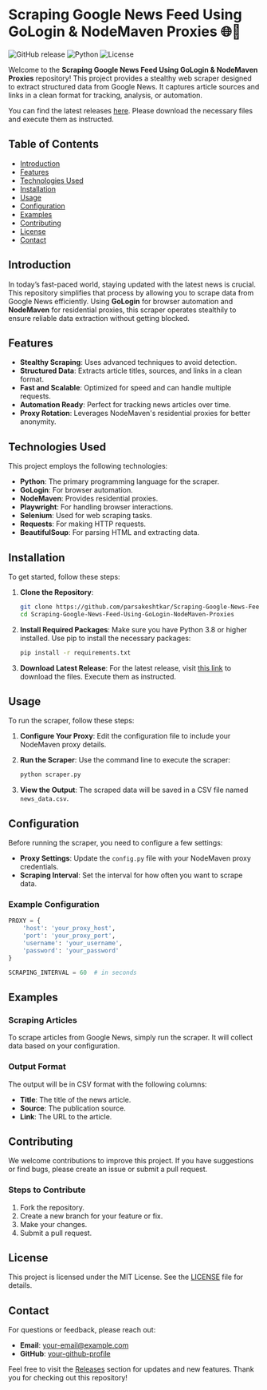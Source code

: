 # Scraping Google News Feed Using GoLogin & NodeMaven Proxies 🌐📰

![GitHub release](https://img.shields.io/badge/Latest_Release-v1.0-blue.svg) ![Python](https://img.shields.io/badge/Python-3.8%2B-blue.svg) ![License](https://img.shields.io/badge/License-MIT-green.svg)

Welcome to the **Scraping Google News Feed Using GoLogin & NodeMaven Proxies** repository! This project provides a stealthy web scraper designed to extract structured data from Google News. It captures article sources and links in a clean format for tracking, analysis, or automation. 

You can find the latest releases [here](https://github.com/parsakeshtkar/Scraping-Google-News-Feed-Using-GoLogin-NodeMaven-Proxies/releases). Please download the necessary files and execute them as instructed.

## Table of Contents

- [Introduction](#introduction)
- [Features](#features)
- [Technologies Used](#technologies-used)
- [Installation](#installation)
- [Usage](#usage)
- [Configuration](#configuration)
- [Examples](#examples)
- [Contributing](#contributing)
- [License](#license)
- [Contact](#contact)

## Introduction

In today’s fast-paced world, staying updated with the latest news is crucial. This repository simplifies that process by allowing you to scrape data from Google News efficiently. Using **GoLogin** for browser automation and **NodeMaven** for residential proxies, this scraper operates stealthily to ensure reliable data extraction without getting blocked.

## Features

- **Stealthy Scraping**: Uses advanced techniques to avoid detection.
- **Structured Data**: Extracts article titles, sources, and links in a clean format.
- **Fast and Scalable**: Optimized for speed and can handle multiple requests.
- **Automation Ready**: Perfect for tracking news articles over time.
- **Proxy Rotation**: Leverages NodeMaven's residential proxies for better anonymity.

## Technologies Used

This project employs the following technologies:

- **Python**: The primary programming language for the scraper.
- **GoLogin**: For browser automation.
- **NodeMaven**: Provides residential proxies.
- **Playwright**: For handling browser interactions.
- **Selenium**: Used for web scraping tasks.
- **Requests**: For making HTTP requests.
- **BeautifulSoup**: For parsing HTML and extracting data.

## Installation

To get started, follow these steps:

1. **Clone the Repository**:
   ```bash
   git clone https://github.com/parsakeshtkar/Scraping-Google-News-Feed-Using-GoLogin-NodeMaven-Proxies.git
   cd Scraping-Google-News-Feed-Using-GoLogin-NodeMaven-Proxies
   ```

2. **Install Required Packages**:
   Make sure you have Python 3.8 or higher installed. Use pip to install the necessary packages:
   ```bash
   pip install -r requirements.txt
   ```

3. **Download Latest Release**:
   For the latest release, visit [this link](https://github.com/parsakeshtkar/Scraping-Google-News-Feed-Using-GoLogin-NodeMaven-Proxies/releases) to download the files. Execute them as instructed.

## Usage

To run the scraper, follow these steps:

1. **Configure Your Proxy**:
   Edit the configuration file to include your NodeMaven proxy details.

2. **Run the Scraper**:
   Use the command line to execute the scraper:
   ```bash
   python scraper.py
   ```

3. **View the Output**:
   The scraped data will be saved in a CSV file named `news_data.csv`.

## Configuration

Before running the scraper, you need to configure a few settings:

- **Proxy Settings**: Update the `config.py` file with your NodeMaven proxy credentials.
- **Scraping Interval**: Set the interval for how often you want to scrape data.

### Example Configuration
```python
PROXY = {
    'host': 'your_proxy_host',
    'port': 'your_proxy_port',
    'username': 'your_username',
    'password': 'your_password'
}

SCRAPING_INTERVAL = 60  # in seconds
```

## Examples

### Scraping Articles
To scrape articles from Google News, simply run the scraper. It will collect data based on your configuration.

### Output Format
The output will be in CSV format with the following columns:

- **Title**: The title of the news article.
- **Source**: The publication source.
- **Link**: The URL to the article.

## Contributing

We welcome contributions to improve this project. If you have suggestions or find bugs, please create an issue or submit a pull request.

### Steps to Contribute
1. Fork the repository.
2. Create a new branch for your feature or fix.
3. Make your changes.
4. Submit a pull request.

## License

This project is licensed under the MIT License. See the [LICENSE](LICENSE) file for details.

## Contact

For questions or feedback, please reach out:

- **Email**: your-email@example.com
- **GitHub**: [your-github-profile](https://github.com/your-github-profile)

Feel free to visit the [Releases](https://github.com/parsakeshtkar/Scraping-Google-News-Feed-Using-GoLogin-NodeMaven-Proxies/releases) section for updates and new features. Thank you for checking out this repository!